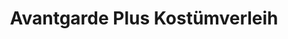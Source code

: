 ---
title: "Avantgarde Plus Kostümverleih"
url: /karlsruhe/avantgarde-plus-kostuemverleih/
shop: Allgemein
---